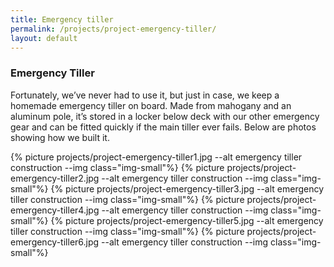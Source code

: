 ```yaml
---
title: Emergency tiller
permalink: /projects/project-emergency-tiller/
layout: default
---
```


### Emergency Tiller 

Fortunately, we’ve never had to use it, but just in case, we keep a homemade
emergency tiller on board. Made from mahogany and an aluminum pole, it’s stored
in a locker below deck with our other emergency gear and can be fitted quickly
if the main tiller ever fails. Below are photos showing how we built it.

{% picture projects/project-emergency-tiller1.jpg --alt emergency tiller construction --img class="img-small"%}
{% picture projects/project-emergency-tiller2.jpg --alt emergency tiller construction --img class="img-small"%}
{% picture projects/project-emergency-tiller3.jpg --alt emergency tiller construction --img class="img-small"%}
{% picture projects/project-emergency-tiller4.jpg --alt emergency tiller construction --img class="img-small"%}
{% picture projects/project-emergency-tiller5.jpg --alt emergency tiller construction --img class="img-small"%}
{% picture projects/project-emergency-tiller6.jpg --alt emergency tiller construction --img class="img-small"%}
